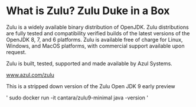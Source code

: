 # What is Zulu? Zulu Duke in a Box

Zulu is a widely available binary distribution of OpenJDK. Zulu distributions are fully tested and compatibility verified builds of the latest versions of the OpenJDK 8, 7, and 6 platforms. Zulu is available free of charge for Linux, Windows, and MacOS platforms, with commercial support available upon request.

Zulu is built, tested, supported and made available by Azul Systems.

www.azul.com/zulu

This is a stripped down version of the Zulu Open JDK 9 early preview

'
sudo docker run -it cantara/zulu9-minimal java -version
'
